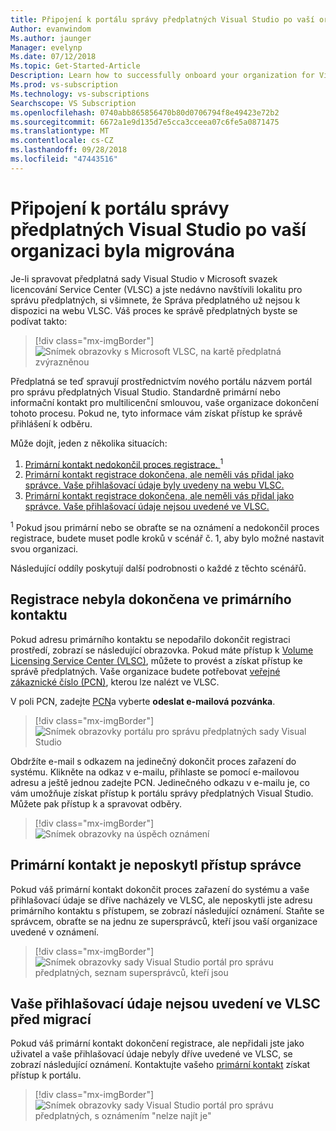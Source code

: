 ```yaml
---
title: Připojení k portálu správy předplatných Visual Studio po vaší organizaci byla migrována
Author: evanwindom
Ms.author: jaunger
Manager: evelynp
Ms.date: 07/12/2018
Ms.topic: Get-Started-Article
Description: Learn how to successfully onboard your organization for Visual Studio subscriptions after migrating to the administration portal.
Ms.prod: vs-subscription
Ms.technology: vs-subscriptions
Searchscope: VS Subscription
ms.openlocfilehash: 0740abb865856470b80d0706794f8e49423e72b2
ms.sourcegitcommit: 6672a1e9d135d7e5cca3cceea07c6fe5a0871475
ms.translationtype: MT
ms.contentlocale: cs-CZ
ms.lasthandoff: 09/28/2018
ms.locfileid: "47443516"
---
```

# <a name="onboard-to-the-visual-studio-subscriptions-administration-portal-after-your-organization-was-migrated"></a>Připojení k portálu správy předplatných Visual Studio po vaší organizaci byla migrována 

Je-li spravovat předplatná sady Visual Studio v Microsoft svazek licencování Service Center (VLSC) a jste nedávno navštívili lokalitu pro správu předplatných, si všimnete, že Správa předplatného už nejsou k dispozici na webu VLSC. Váš proces ke správě předplatných byste se podívat takto:
> [!div class="mx-imgBorder"]
> ![Snímek obrazovky s Microsoft VLSC, na kartě předplatná zvýrazněnou](_img/post-migration-onboarding/vlsc-subscriptions.png)

Předplatná se teď spravují prostřednictvím nového portálu názvem portál pro správu předplatných Visual Studio. Standardně primární nebo informační kontakt pro multilicenční smlouvou, vaše organizace dokončení tohoto procesu. Pokud ne, tyto informace vám získat přístup ke správě přihlášení k odběru. 

Může dojít, jeden z několika situacích:
1.  [Primární kontakt nedokončil proces registrace. ](#Onboarding-not-completed-by-Primary-Contact) <sup>1</sup> 
2.  [Primární kontakt registrace dokončena, ale neměli vás přidal jako správce. Vaše přihlašovací údaje byly uvedeny na webu VLSC.](#Primary-Contact-did-not-provide-you-administrator-access) 
3.  [Primární kontakt registrace dokončena, ale neměli vás přidal jako správce. Vaše přihlašovací údaje nejsou uvedené ve VLSC.](#Your-credentials-were-not-listed-in-VLSC-prior-to-migration)  

<sup>1</sup> Pokud jsou primární nebo se obraťte se na oznámení a nedokončil proces registrace, budete muset podle kroků v scénář č. 1, aby bylo možné nastavit svou organizaci. 

Následující oddíly poskytují další podrobnosti o každé z těchto scénářů. 

## <a name="onboarding-not-completed-by-primary-contact"></a>Registrace nebyla dokončena ve primárního kontaktu

Pokud adresu primárního kontaktu se nepodařilo dokončit registraci prostředí, zobrazí se následující obrazovka. Pokud máte přístup k [Volume Licensing Service Center (VLSC)](https://www.microsoft.com/Licensing/servicecenter/default.aspx), můžete to provést a získat přístup ke správě předplatných. Vaše organizace budete potřebovat [veřejné zákaznické číslo (PCN)](find-pcn.md), kterou lze nalézt ve VLSC. 

V poli PCN, zadejte [PCN](find-pcn.md)a vyberte **odeslat e-mailová pozvánka**. 
> [!div class="mx-imgBorder"]
> ![Snímek obrazovky portálu pro správu předplatných sady Visual Studio](_img/post-migration-onboarding/send-invitation.png)

Obdržíte e-mail s odkazem na jedinečný dokončit proces zařazení do systému. Klikněte na odkaz v e-mailu, přihlaste se pomocí e-mailovou adresu a ještě jednou zadejte PCN. Jedinečného odkazu v e-mailu je, co vám umožňuje získat přístup k portálu správy předplatných Visual Studio. Můžete pak přístup k a spravovat odběry. 
> [!div class="mx-imgBorder"]
> ![Snímek obrazovky na úspěch oznámení](_img/post-migration-onboarding/email-success.png)


## <a name="primary-contact-did-not-provide-you-administrator-access"></a>Primární kontakt je neposkytl přístup správce

Pokud váš primární kontakt dokončit proces zařazení do systému a vaše přihlašovací údaje se dříve nacházely ve VLSC, ale neposkytli jste adresu primárního kontaktu s přístupem, se zobrazí následující oznámení. Staňte se správcem, obraťte se na jednu ze supersprávců, kteří jsou vaší organizace uvedené v oznámení.
> [!div class="mx-imgBorder"]
> ![Snímek obrazovky sady Visual Studio portál pro správu předplatných, seznam supersprávců, kteří jsou](_img/post-migration-onboarding/admin-list.png)

## <a name="your-credentials-were-not-listed-in-vlsc-prior-to-migration"></a>Vaše přihlašovací údaje nejsou uvedení ve VLSC před migrací

Pokud váš primární kontakt dokončení registrace, ale nepřidali jste jako uživatel a vaše přihlašovací údaje nebyly dříve uvedené ve VLSC, se zobrazí následující oznámení. Kontaktujte vašeho [primární kontakt](find-primary-contact.md) získat přístup k portálu. 
> [!div class="mx-imgBorder"]
> ![Snímek obrazovky sady Visual Studio portál pro správu předplatných, s oznámením "nelze najít je"](_img/post-migration-onboarding/cant-find-you.png)